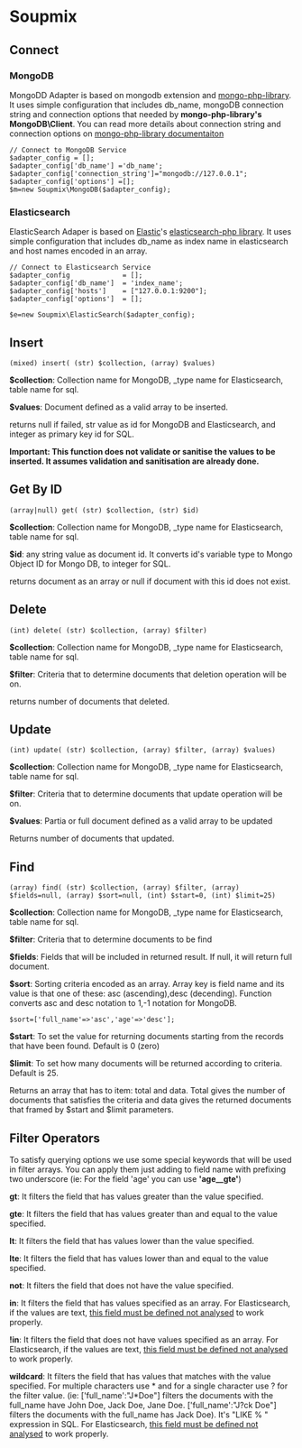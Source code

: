 # Soupmix

## Connect

### MongoDB

MongoDD Adapter is based on mongodb extension and [mongo-php-library](https://github.com/mongodb/mongo-php-library). It uses simple configuration that includes db_name, mongoDB connection string and connection options that needed by **mongo-php-library's MongoDB\Client**. You can read more details about connection string and connection options on [mongo-php-library documentaiton](http://mongodb.github.io/mongo-php-library/classes/client/)

```
// Connect to MongoDB Service
$adapter_config = [];
$adapter_config['db_name'] ='db_name';
$adapter_config['connection_string']="mongodb://127.0.0.1";
$adapter_config['options'] =[];
$m=new Soupmix\MongoDB($adapter_config);
```

### Elasticsearch

ElasticSearch Adaper is based on [Elastic](http://elastic.co)'s [elasticsearch-php library](https://github.com/elastic/elasticsearch-php). It uses simple configuration that includes db_name as index name in elasticsearch and host names encoded in an array. 

```
// Connect to Elasticsearch Service
$adapter_config 			= [];
$adapter_config['db_name'] 	= 'index_name';
$adapter_config['hosts']	= ["127.0.0.1:9200"];
$adapter_config['options'] 	= [];

$e=new Soupmix\ElasticSearch($adapter_config);

```
## Insert


```
(mixed) insert( (str) $collection, (array) $values)
```
**$collection**: Collection name for MongoDB, _type name for Elasticsearch, table name for sql.

**$values**: Document defined as a valid array to be inserted.

returns null if failed, str value as id for MongoDB and Elasticsearch, and integer as primary key id for SQL.

**Important: This function does not validate or sanitise the values to be inserted. It assumes validation and sanitisation are already done.**


## Get By ID
```
(array|null) get( (str) $collection, (str) $id)
```
**$collection**: Collection name for MongoDB, _type name for Elasticsearch, table name for sql.

**$id**: any string value as document id. It converts id's variable type to Mongo Object ID for Mongo DB, to integer for SQL.

returns document as an array or null if document with this id does not exist.

## Delete
```
(int) delete( (str) $collection, (array) $filter)
```
**$collection**: Collection name for MongoDB, _type name for Elasticsearch, table name for sql.

**$filter**: Criteria that to determine documents that deletion operation will be on. 

returns number of documents that deleted.

## Update

```
(int) update( (str) $collection, (array) $filter, (array) $values)
```
**$collection**: Collection name for MongoDB, _type name for Elasticsearch, table name for sql.

**$filter**: Criteria that to determine documents that update operation will be on. 

**$values**: Partia or full document defined as a valid array to be updated

Returns number of documents that updated.


## Find
```
(array) find( (str) $collection, (array) $filter, (array) $fields=null, (array) $sort=null, (int) $start=0, (int) $limit=25)
```
**$collection**: Collection name for MongoDB, _type name for Elasticsearch, table name for sql.

**$filter**: Criteria that to determine documents to be find

**$fields**: Fields that will be included in returned result. If null, it will return full document.

**$sort**: Sorting criteria encoded as an array. Array key is field name and its value is that one of these: asc (ascending),desc (decending). Function converts asc and desc notation to 1,-1 notation for MongoDB.
```
$sort=['full_name'=>'asc','age'=>'desc'];
```
**$start**: To set the value for returning documents starting from the records that have been found. Default is 0 (zero)

**$limit**: To set how many documents will be returned according to criteria. Default is 25.


Returns an array that has to item: total and data. Total gives the number of documents that satisfies the criteria and data gives the returned documents that framed by $start and $limit parameters.

## Filter Operators

To satisfy querying options we use some special keywords that will be used in filter arrays. You can apply them just adding to field name with prefixing two underscore (ie: For the field 'age' you can use **'age__gte'**)

**gt**: It filters the field that has values greater than the value specified.

**gte**: It filters the field that has values greater than and equal to the value specified.

**lt**: It filters the field that has values lower than the value specified.

**lte**: It filters the field that has values lower than and equal to the value specified.

**not**: It filters the field that does not have the value specified.

**in**: It filters the field that has values specified as an array. For Elasticsearch, if the values are text, [this field must be defined not analysed](https://www.elastic.co/guide/en/elasticsearch/reference/current/query-dsl-terms-query.html) to work  properly.


**!in**: It filters the field that does not have values specified as an array. For Elasticsearch, if the values are text, [this field must be defined not analysed](https://www.elastic.co/guide/en/elasticsearch/reference/current/query-dsl-terms-query.html) to work  properly.


**wildcard**: It filters the field that has values that matches with the value specified. For multiple characters use * and for a single character use ? for the filter value. (ie: ['full\_name':"J*Doe"] filters the documents with the full\_name have John Doe, Jack Doe, Jane Doe. ['full\_name':"J?ck Doe"] filters the documents with the full_name has Jack Doe). It's "LIKE % " expression in SQL.  For Elasticsearch, [this field must be defined not analysed](https://www.elastic.co/guide/en/elasticsearch/reference/current/query-dsl-wildcard-query.html) to work  properly.
